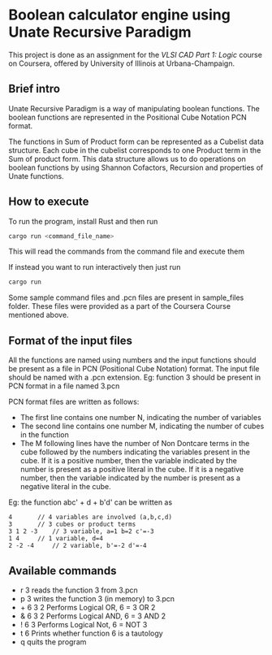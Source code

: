 # Boolean calculator engine using Unate Recursive Paradigm

This project is done as an assignment for the *VLSI CAD Part 1: Logic* course on Coursera,
offered by University of Illinois at Urbana-Champaign.

## Brief intro

Unate Recursive Paradigm is a way of manipulating boolean functions.
The boolean functions are represented in the Positional Cube Notation PCN format.

The functions in Sum of Product form can be represented as a Cubelist data structure.
Each cube in the cubelist corresponds to one Product term in the Sum of product form.
This data structure allows us to do operations on boolean functions by using
Shannon Cofactors, Recursion and properties of Unate functions.

## How to execute

To run the program, install Rust and then run
```bash
cargo run <command_file_name>
```
This will read the commands from the command file and execute them

If instead you want to run interactively then just run
```bash
cargo run
```

Some sample command files and .pcn files are present in sample_files folder. These
files were provided as a part of the Coursera Course mentioned above.

## Format of the input files
All the functions are named using numbers and the input functions should be
present as a file in PCN (Positional Cube Notation) format. The input file should be
named with a .pcn extension. Eg: function 3 should be present in PCN format in a file named 3.pcn

PCN format files are written as follows:
* The first line contains one number N, indicating the number of variables
* The second line contains one number M, indicating the number of cubes in the function
* The M following lines have the number of Non Dontcare terms in the cube followed by 
the numbers indicating the variables present in the cube. If it is a positive number,
then the variable indicated by the number is present as a positive literal in the cube.
If it is a negative number, then the variable indicated by the number is present as
a negative literal in the cube.

Eg: the function abc' + d + b'd' can be written as
```
4		// 4 variables are involved (a,b,c,d)
3		// 3 cubes or product terms
3 1 2 -3	// 3 variable, a=1 b=2 c'=-3
1 4		// 1 variable, d=4
2 -2 -4		// 2 variable, b'=-2 d'=-4
```

## Available commands
* r 3
reads the function 3 from 3.pcn
* p 3
writes the function 3 (in memory) to 3.pcn
* \+ 6 3 2
Performs Logical OR, 6 = 3 OR 2
* & 6 3 2
Performs Logical AND, 6 = 3 AND 2
* ! 6 3
Performs Logical Not, 6 = NOT 3
* t 6
Prints whether function 6 is a tautology
* q
quits the program
